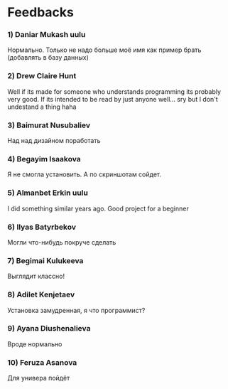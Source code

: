   #  Feedbacks
  
### 1) Daniar Mukash uulu
Нормально. Только не надо больше моё имя как пример брать (добавлять в базу данных)
### 2) Drew Claire Hunt
Well if its made for someone who understands programming its probably very good.
If its intended to be read by just anyone well... sry but I don't undestand a thing haha
### 3) Baimurat Nusubaliev
Над над дизайном поработать
### 4) Begayim Isaakova
Я не смогла установить. А по скриншотам сойдет.
### 5) Almanbet Erkin uulu
I did something similar years ago. Good project for a beginner
### 6) Ilyas Batyrbekov
Могли что-нибудь покруче сделать
### 7) Begimai Kulukeeva
Выглядит классно!
### 8) Adilet Kenjetaev
Установка замудренная, я что программист?
### 9) Ayana Diushenalieva
Вроде нормально
### 10) Feruza Asanova
Для универа пойдёт

